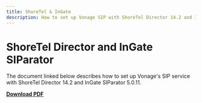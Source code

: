 ```yaml
---
title: ShoreTel & InGate
description: How to set up Vonage SIP with ShoreTel Director 14.2 and InGate SIParator 5.0.11
---
```


# ShoreTel Director and InGate SIParator

The document linked below describes how to set up Vonage's SIP service with ShoreTel Director 14.2 and InGate SIParator 5.0.11.

**[Download PDF](/pdf/sip/configuration/nexmo-sip-shoretel.pdf)**
